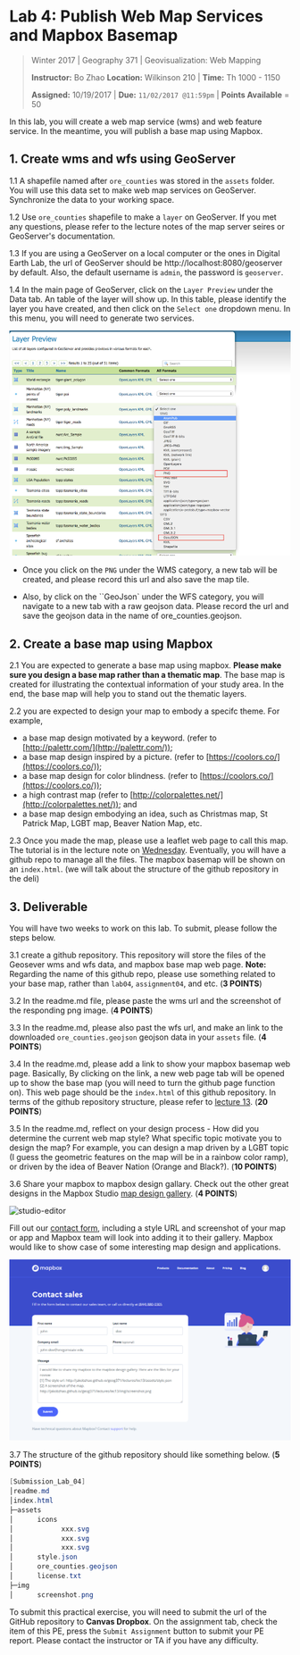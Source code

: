 # Lab 4: Publish Web Map Services and Mapbox Basemap

> Winter 2017 | Geography 371 | Geovisualization: Web Mapping
>
> **Instructor:** Bo Zhao  **Location:** Wilkinson 210 | **Time:** Th 1000 - 1150
>
> **Assigned:** 10/19/2017 | **Due:** `11/02/2017 @11:59pm` | **Points Available** = 50


In this lab, you will create a web map service (wms) and web feature service. In the meantime, you will publish a base map using Mapbox.

## 1. Create wms and wfs using GeoServer

1\.1 A shapefile named after `ore_counties` was stored in the `assets` folder. You will use this data set to make web map services on GeoServer. Synchronize the data to your working space.

1\.2 Use `ore_counties` shapefile to make a `layer` on GeoServer. If you met any questions, please refer to the lecture notes of the map server seires or GeoServer's documentation.

1\.3 If you are using a GeoServer on a local computer or the ones in Digital Earth Lab, the url of GeoServer should be http://localhost:8080/geoserver by default. Also, the default username is `admin`, the password is `geoserver`.

1\.4 In the main page of GeoServer, click on the `Layer Preview` under the Data tab. An table of the layer will show up. In this table, please identify the layer you have created, and then click on the `Select one` dropdown menu. In this menu, you will need to generate two services.

![](img/wms-wfs.png)

- Once you click on the `PNG` under the WMS category, a new tab will be created, and please record this url and also save the map tile.

- Also, by click on the ``GeoJson` under the WFS category, you will navigate to a new tab with a raw geojson data. Please record the url and save the geojson data in the name of ore_counties.geojson.

## 2\. Create a base map using Mapbox


2\.1 You are expected to generate a base map using mapbox. **Please make sure you design a base map rather than a thematic map**. The base map is created for illustrating the contextual information of your study area. In the end, the base map will help you to stand out the thematic layers.

2\.2 you are expected to design your map to embody a specifc theme. For example,

- a base map design motivated by a keyword. (refer to [http://palettr.com/](http://palettr.com/));
- a base map design inspired by a picture. (refer to [https://coolors.co/](https://coolors.co/));
- a base map design for color blindness. (refer to [https://coolors.co/](https://coolors.co/));
- a high contrast map (refer to [http://colorpalettes.net/](http://colorpalettes.net/)); and
- a base map design embodying an idea, such as Christmas map, St Patrick Map, LGBT map, Beaver Nation Map, etc.

2\.3 Once you made the map, please use a leaflet web page to call this map. The tutorial is in the lecture note on [Wednesday](../../lectures/lec13/). Eventually, you will have a github repo to manage all the files. The mapbox basemap will be shown on an `index.html`. (we will talk about the structure of the github repository in the deli)


## 3\. Deliverable

You will have two weeks to work on this lab. To submit, please follow the steps below.

3\.1 create a github repository. This repository will store the files of the Geosever wms and wfs data, and mapbox base map web page.  **Note:** Regarding the name of this github repo, please use something related to your base map, rather than `lab04`, `assignment04`, and etc.  (**3 POINTS**)

3\.2 In the readme.md file, please paste the wms url and the screenshot of the responding png image. (**4 POINTS**)

3\.3 In the readme.md, please also past the wfs url, and make an link to the downloaded `ore_counties.geojson` geojson data in your `assets` file. (**4 POINTS**)

3\.4 In the readme.md, please add a link to show your mapbox basemap web page. Basically, By clicking on the link, a new web page tab will be opened up to show the base map (you will need to turn the github page function on). This web page should be the `index.html` of this github repository. In terms of the github repository  structure, please refer to [lecture 13](../../lectures/lec13/). (**20 POINTS**)

3\.5 In the readme.md, reflect on your design process - How did you determine the current web map style?  What specific topic motivate you to design the map? For example, you can design a map driven by a LGBT topic (I guess the geometric features on the map will be in a rainbow color ramp), or driven by the idea of Beaver Nation (Orange and Black?).  (**10 POINTS**)

3\.6 Share your mapbox to mapbox design gallary. Check out the other great designs in the Mapbox Studio [map design gallery](https://www.mapbox.com/gallery/). (**4 POINTS**)

![studio-editor](https://www.mapbox.com/help/img/screenshots/gallery.gif)

Fill out our [contact form](https://www.mapbox.com/contact/sales/), including a style URL and screenshot of your map or app and Mapbox team will look into adding it to their gallery. Mapbox would like to show case of some interesting map design and applications.

![](img/submit.png)

3\.7 The structure of the github repository should like something below. (**5 POINTS**)

```Powershell
[Submission_Lab_04]
│readme.md
│index.html
├─assets
│      icons
│            xxx.svg
│            xxx.svg
│            xxx.svg
│      style.json
│      ore_counties.geojson
│      license.txt
├─img
│      screenshot.png
```


To submit this practical exercise, you will need to submit the url of the GitHub repository to **Canvas Dropbox**. On the assignment tab,  check the item of this PE, press the `Submit Assignment` button to submit your PE report. Please contact the instructor or TA if you have any difficulty.

